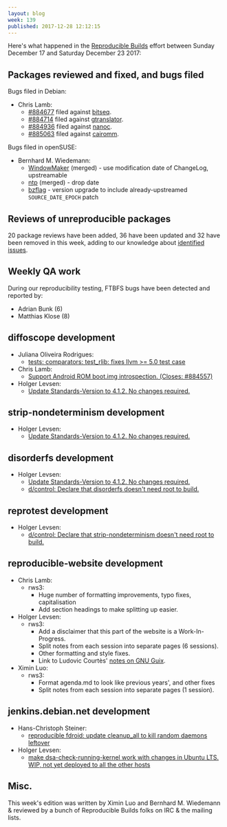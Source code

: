 ```yaml
---
layout: blog
week: 139
published: 2017-12-28 12:12:15
---
```


Here's what happened in the [Reproducible
Builds](https://reproducible-builds.org) effort between Sunday December 17 and
Saturday December 23 2017:


Packages reviewed and fixed, and bugs filed
-------------------------------------------

Bugs filed in Debian:

* Chris Lamb:
    * [#884677](https://bugs.debian.org/884677) filed against [bitseq](https://tracker.debian.org/pkg/bitseq).
    * [#884714](https://bugs.debian.org/884714) filed against [gtranslator](https://tracker.debian.org/pkg/gtranslator).
    * [#884936](https://bugs.debian.org/884936) filed against [nanoc](https://tracker.debian.org/pkg/nanoc).
    * [#885063](https://bugs.debian.org/885063) filed against [cairomm](https://tracker.debian.org/pkg/cairomm).

Bugs filed in openSUSE:

* Bernhard M. Wiedemann:
  * [WindowMaker](https://build.opensuse.org/request/show/558817) (merged) -
    use modification date of ChangeLog, upstreamable
  * [ntp](https://build.opensuse.org/request/show/559102) (merged) - drop date
  * [bzflag](https://build.opensuse.org/request/show/559126) - version upgrade
    to include already-upstreamed `SOURCE_DATE_EPOCH` patch


Reviews of unreproducible packages
----------------------------------

20 package reviews have been added, 36 have been updated and 32 have been removed in this week,
adding to our knowledge about [identified issues](https://tests.reproducible-builds.org/debian/index_issues.html).


Weekly QA work
--------------

During our reproducibility testing, FTBFS bugs have been detected and reported by:

 - Adrian Bunk (6)
 - Matthias Klose (8)


diffoscope development
----------------------

- Juliana Oliveira Rodrigues:
    - [tests: comparators: test\_rlib: fixes llvm >= 5.0 test case](https://salsa.debian.org/reproducible-builds/diffoscope/commit/f4e50d7)
- Chris Lamb:
    - [Support Android ROM boot.img introspection. (Closes: #884557)](https://salsa.debian.org/reproducible-builds/diffoscope/commit/18364f4)
- Holger Levsen:
    - [Update Standards-Version to 4.1.2. No changes required.](https://salsa.debian.org/reproducible-builds/diffoscope/commit/f8adedc)


strip-nondeterminism development
--------------------------------

- Holger Levsen:
    - [Update Standards-Version to 4.1.2. No changes required.](https://salsa.debian.org/reproducible-builds/strip-nondeterminism.git/commit/?id=c86804f)


disorderfs development
----------------------

- Holger Levsen:
    - [Update Standards-Version to 4.1.2. No changes required.](https://salsa.debian.org/reproducible-builds/disorderfs.git/commit/?id=e75793e)
    - [d/control: Declare that disorderfs doesn't need root to build.](https://salsa.debian.org/reproducible-builds/disorderfs.git/commit/?id=679c675)


reprotest development
---------------------

- Holger Levsen:
    - [d/control: Declare that strip-nondeterminism doesn't need root to build.](https://salsa.debian.org/reproducible-builds/reprotest.git/commit/?id=1836b1f)


reproducible-website development
--------------------------------

- Chris Lamb:
  - rws3:
    - Huge number of formatting improvements, typo fixes, capitalisation
    - Add section headings to make splitting up easier.
- Holger Levsen:
  - rws3:
    - Add a disclaimer that this part of the website is a Work-In-Progress.
    - Split notes from each session into separate pages (6 sessions).
    - Other formatting and style fixes.
    - Link to Ludovic Courtès' [notes on GNU
      Guix](https://www.gnu.org/software/guix/blog/2017/reproducible-builds-a-status-update/).
- Ximin Luo:
  - rws3:
    - Format agenda.md to look like previous years', and other fixes
    - Split notes from each session into separate pages (1 session).


jenkins.debian.net development
------------------------------

- Hans-Christoph Steiner:
    - [reproducible fdroid: update cleanup\_all to kill random daemons leftover](https://anonscm.debian.org/git/qa/jenkins.debian.net.git/commit/?id=874ff3e9)
- Holger Levsen:
    - [make dsa-check-running-kernel work with changes in Ubuntu LTS. WIP, not yet deployed to all the other hosts](https://anonscm.debian.org/git/qa/jenkins.debian.net.git/commit/?id=dd9b5305)


Misc.
-----

This week's edition was written by Ximin Luo and Bernhard M. Wiedemann &
reviewed by a bunch of Reproducible Builds folks on IRC & the mailing lists.
